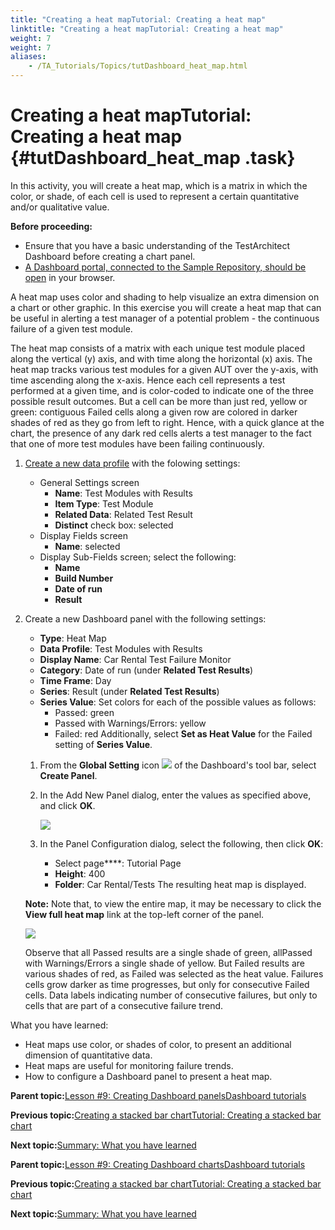 ```yaml
--- 
title: "Creating a heat mapTutorial: Creating a heat map"
linktitle: "Creating a heat mapTutorial: Creating a heat map"
weight: 7
weight: 7
aliases: 
    - /TA_Tutorials/Topics/tutDashboard_heat_map.html
---
```

# Creating a heat mapTutorial: Creating a heat map {#tutDashboard_heat_map .task}

In this activity, you will create a heat map, which is a matrix in which the color, or shade, of each cell is used to represent a certain quantitative and/or qualitative value.

**Before proceeding:**

-   Ensure that you have a basic understanding of the TestArchitect Dashboard before creating a chart panel.
-   [A Dashboard portal, connected to the Sample Repository, should be open](tutDashboard_launching_Dashboard.html) in your browser.

A heat map uses color and shading to help visualize an extra dimension on a chart or other graphic. In this exercise you will create a heat map that can be useful in alerting a test manager of a potential problem - the continuous failure of a given test module.

The heat map consists of a matrix with each unique test module placed along the vertical \(y\) axis, and with time along the horizontal \(x\) axis. The heat map tracks various test modules for a given AUT over the y-axis, with time ascending along the x-axis. Hence each cell represents a test performed at a given time, and is color-coded to indicate one of the three possible result outcomes. But a cell can be more than just red, yellow or green: contiguous Failed cells along a given row are colored in darker shades of red as they go from left to right. Hence, with a quick glance at the chart, the presence of any dark red cells alerts a test manager to the fact that one of more test modules have been failing continuously.

1.  [Create a new data profile](tutDashboard_creating_a_data_profile.html) with the folowing settings:

    -   General Settings screen
        -   **Name**: Test Modules with Results
        -   **Item Type**: Test Module
        -   **Related Data**: Related Test Result
        -   **Distinct** check box: selected
    -   Display Fields screen
        -   **Name**: selected
    -   Display Sub-Fields screen; select the following:
        -   **Name**
        -   **Build Number**
        -   **Date of run**
        -   **Result**
2.  Create a new Dashboard panel with the following settings:

    -   **Type**: Heat Map
    -   **Data Profile**: Test Modules with Results
    -   **Display Name**: Car Rental Test Failure Monitor
    -   **Category**: Date of run \(under **Related Test Results**\)
    -   **Time Frame**: Day
    -   **Series**: Result \(under **Related Test Results**\)
    -   **Series Value**: Set colors for each of the possible values as follows:
        -   Passed: green
        -   Passed with Warnings/Errors: yellow
        -   Failed: red Additionally, select **Set as Heat Value** for the Failed setting of **Series Value**.
    1.  From the **Global Setting** icon ![](../Images/icn.Dashboard.Global_Setting.png) of the Dashboard's tool bar, select **Create Panel**.

    2.  In the Add New Panel dialog, enter the values as specified above, and click **OK**.

        ![](../Images/tut.Dashboard.Add_New_Panel.Car_Rental.Heat_map.01.png)

    3.  In the Panel Configuration dialog, select the following, then click **OK**:

        -   Select page****: Tutorial Page
        -   **Height**: 400
        -   **Folder**: Car Rental/Tests
    The resulting heat map is displayed.

    **Note:** Note that, to view the entire map, it may be necessary to click the **View full heat map** link at the top-left corner of the panel.

    ![](../Images/tut.Dashboard.heat_map.Car_Rental.failure_monitor.01.png)

    Observe that all Passed results are a single shade of green, allPassed with Warnings/Errors a single shade of yellow. But Failed results are various shades of red, as Failed was selected as the heat value. Failures cells grow darker as time progresses, but only for consecutive Failed cells. Data labels indicating number of consecutive failures, but only to cells that are part of a consecutive failure trend.


What you have learned:

-   Heat maps use color, or shades of color, to present an additional dimension of quantitative data.
-   Heat maps are useful for monitoring failure trends.
-   How to configure a Dashboard panel to present a heat map.

**Parent topic:**[Lesson \#9: Creating Dashboard panelsDashboard tutorials](../../TA_Tutorials/Topics/tutDashboard_creating_panels.html)

**Previous topic:**[Creating a stacked bar chartTutorial: Creating a stacked bar chart](../../TA_Tutorials/Topics/tutDashboard_stacked_bar_chart.html)

**Next topic:**[Summary: What you have learned](../../TA_Tutorials/Topics/tutDashboard_Summary_using_Dashboard.html)

**Parent topic:**[Lesson \#9: Creating Dashboard chartsDashboard tutorials](../../TA_Help/Topics/Dashboard_tutorials.html)

**Previous topic:**[Creating a stacked bar chartTutorial: Creating a stacked bar chart](../../TA_Tutorials/Topics/tutDashboard_stacked_bar_chart.html)

**Next topic:**[Summary: What you have learned](../../TA_Tutorials/Topics/tutDashboard_Summary_using_Dashboard.html)

